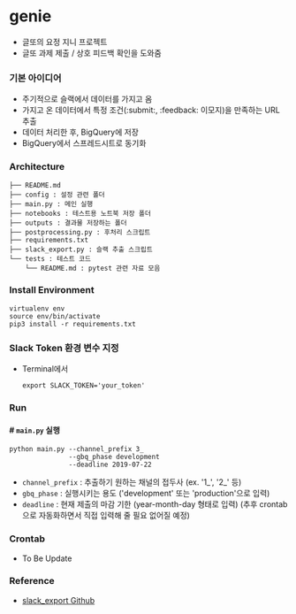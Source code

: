 # genie
- 글또의 요정 지니 프로젝트
- 글또 과제 제출 / 상호 피드백 확인을 도와줌


### 기본 아이디어
- 주기적으로 슬랙에서 데이터를 가지고 옴
- 가지고 온 데이터에서 특정 조건(:submit:, :feedback: 이모지)을 만족하는 URL 추출
- 데이터 처리한 후, BigQuery에 저장
- BigQuery에서 스프레드시트로 동기화

### Architecture
```
├── README.md
├── config : 설정 관련 폴더
├── main.py : 메인 실행
├── notebooks : 테스트용 노트북 저장 폴더
├── outputs : 결과물 저장하는 폴더
├── postprocessing.py : 후처리 스크립트
├── requirements.txt
├── slack_export.py : 슬랙 추출 스크립트
└── tests : 테스트 코드
    └── README.md : pytest 관련 자료 모음
```

### Install Environment
```
virtualenv env
source env/bin/activate
pip3 install -r requirements.txt
```

### Slack Token 환경 변수 지정
- Terminal에서

    ```
    export SLACK_TOKEN='your_token'    
    ```

### Run
#### \# `main.py` 실행

```
python main.py --channel_prefix 3_
               --gbq_phase development
               --deadline 2019-07-22
```
  - `channel_prefix` : 추출하기 원하는 채널의 접두사 (ex. '1_', '2_' 등)
  - `gbq_phase` : 실행시키는 용도 ('development' 또는 'production'으로 입력)
  - `deadline` : 현재 제출의 마감 기한 (year-month-day 형태로 입력) (추후 crontab으로 자동화하면서 직접 입력해 줄 필요 없어질 예정)


### Crontab
- To Be Update



### Reference
- [slack_export Github](https://github.com/zach-snell/slack-export)
